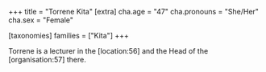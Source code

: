 +++
title = "Torrene Kita"
[extra]
cha.age = "47"
cha.pronouns = "She/Her"
cha.sex = "Female"

[taxonomies]
families = ["Kita"]
+++

Torrene is a lecturer in the \[location:56\] and the Head of the \[organisation:57\] there.
